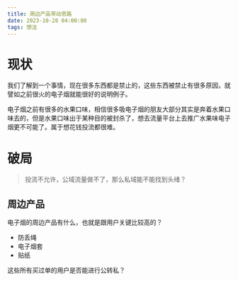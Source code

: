 ```yaml
---
title: 周边产品带动思路
date: 2023-10-28 04:00:00
tags: 想法
---
```


# 现状
我们了解到一个事情，现在很多东西都是禁止的，这些东西被禁止有很多原因，就譬如之前很火的电子烟就能很好的说明例子。

电子烟之前有很多的水果口味，相信很多吸电子烟的朋友大部分其实是奔着水果口味去的，但是水果口味出于某种目的被封杀了，想去流量平台上去推广水果味电子烟更不可能了。属于想花钱投流都很难。

# 破局
> 投流不允许，公域流量做不了，那么私域能不能找到头绪？

## 周边产品

电子烟的周边产品有什么，也就是跟用户关键比较高的？

- 防丢绳
- 电子烟套
- 贴纸

这些所有买过单的用户是否能进行公转私？



